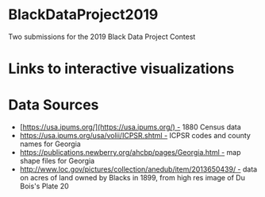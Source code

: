 # BlackDataProject2019
Two submissions for the 2019 Black Data Project Contest

# Links to interactive visualizations

# Data Sources
- [https://usa.ipums.org/](https://usa.ipums.org/) - 1880 Census data
- https://usa.ipums.org/usa/volii/ICPSR.shtml - ICPSR codes and county names for Georgia
- https://publications.newberry.org/ahcbp/pages/Georgia.html - map shape files for Georgia
- http://www.loc.gov/pictures/collection/anedub/item/2013650439/ - data on acres of land owned by Blacks in 1899, from high res image of Du Bois's Plate 20
